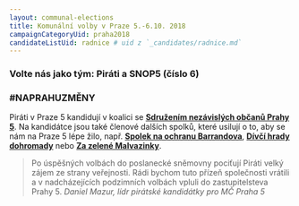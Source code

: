 ```yaml
---
layout: communal-elections
title: Komunální volby v Praze 5.-6.10. 2018
campaignCategoryUid: praha2018
candidateListUid: radnice # uid z `_candidates/radnice.md`
---
```

### Volte nás jako tým: Piráti a SNOP5 (číslo 6)

### #NAPRAHUZMĚNY

Piráti v Praze 5 kandidují v koalici se **[Sdružením nezávislých občanů Prahy 5](http://snop5.cz/)**. Na kandidátce jsou také členové dalších spolků, které usilují o to, aby se nám na Praze 5 lépe žilo, např. **[Spolek na ochranu Barrandova](http://barrandov.org/)**, **[Dívčí hrady dohromady](https://www.facebook.com/zijemenakopci/)** nebo **[Za zelené Malvazinky](https://www.zelenemalvazinky.cz/)**. 

<blockquote class="c-blockquote c-blockquote--wicon">
  Po úspěšných volbách do poslanecké sněmovny pociťují Piráti velký zájem ze strany veřejnosti. Rádi bychom tuto přízeň společnosti vrátili a v nadcházejících podzimních volbách vpluli do zastupitelsteva Prahy 5.
  <cite>Daniel Mazur, lídr pirátské kandidátky pro MČ Praha 5</cite>
</blockquote>
